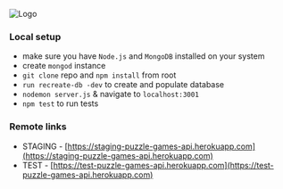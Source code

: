 ![Logo](https://s3.eu-central-1.amazonaws.com/puzzle-games/logo.jpg)
### Local setup
* make sure you have `Node.js` and `MongoDB` installed on your system
* create `mongod` instance
* `git clone` repo and `npm install` from root
* `run recreate-db -dev` to create and populate database
* `nodemon server.js` & navigate to `localhost:3001`
* `npm test` to run tests
### Remote links
* STAGING - [https://staging-puzzle-games-api.herokuapp.com](https://staging-puzzle-games-api.herokuapp.com)
* TEST - [https://test-puzzle-games-api.herokuapp.com](https://test-puzzle-games-api.herokuapp.com)

